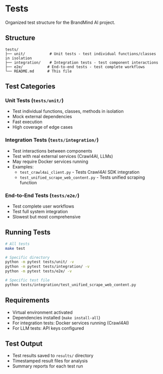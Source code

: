 # Tests

Organized test structure for the BrandMind AI project.

## Structure

```
tests/
├── unit/           # Unit tests - test individual functions/classes in isolation
├── integration/    # Integration tests - test component interactions
├── e2e/           # End-to-end tests - test complete workflows
└── README.md      # This file
```

## Test Categories

### Unit Tests (`tests/unit/`)
- Test individual functions, classes, methods in isolation
- Mock external dependencies
- Fast execution
- High coverage of edge cases

### Integration Tests (`tests/integration/`)
- Test interactions between components
- Test with real external services (Crawl4AI, LLMs)
- May require Docker services running
- Examples:
  - `test_crawl4ai_client.py` - Tests Crawl4AI SDK integration
  - `test_unified_scrape_web_content.py` - Tests unified scraping function

### End-to-End Tests (`tests/e2e/`)
- Test complete user workflows
- Test full system integration
- Slowest but most comprehensive

## Running Tests

```bash
# All tests
make test

# Specific directory
python -m pytest tests/unit/ -v
python -m pytest tests/integration/ -v
python -m pytest tests/e2e/ -v

# Specific test file
python tests/integration/test_unified_scrape_web_content.py
```

## Requirements

- Virtual environment activated
- Dependencies installed (`make install-all`)
- For integration tests: Docker services running (Crawl4AI)
- For LLM tests: API keys configured

## Test Output

- Test results saved to `results/` directory
- Timestamped result files for analysis
- Summary reports for each test run